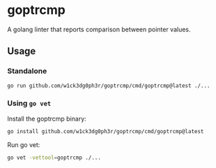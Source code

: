 # goptrcmp

A golang linter that reports comparison between pointer values.

## Usage

### Standalone

```sh
go run github.com/w1ck3dg0ph3r/goptrcmp/cmd/goptrcmp@latest ./...
```

### Using `go vet`

Install the goptrcmp binary:
```sh
go install github.com/w1ck3dg0ph3r/goptrcmp/cmd/goptrcmp@latest
```

Run go vet:
```sh
go vet -vettool=goptrcmp ./...
```
